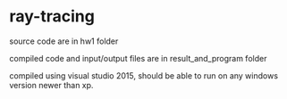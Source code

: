 # ray-tracing
source code are in hw1 folder

compiled code and input/output files are in result_and_program folder

compiled using visual studio 2015, should be able to run on any windows version newer than xp.
